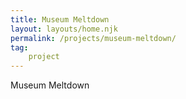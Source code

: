 ```yaml
---
title: Museum Meltdown
layout: layouts/home.njk
permalink: /projects/museum-meltdown/
tag: 
    project
---
```


Museum Meltdown